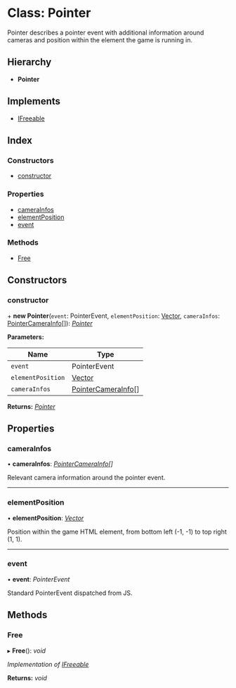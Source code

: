 
# Class: Pointer

Pointer describes a pointer event with additional information around cameras and position within
the element the game is running in.

## Hierarchy

* **Pointer**

## Implements

* [IFreeable](../interfaces/ifreeable.md)

## Index

### Constructors

* [constructor](pointer.md#constructor)

### Properties

* [cameraInfos](pointer.md#camerainfos)
* [elementPosition](pointer.md#elementposition)
* [event](pointer.md#event)

### Methods

* [Free](pointer.md#free)

## Constructors

###  constructor

\+ **new Pointer**(`event`: PointerEvent, `elementPosition`: [Vector](vector.md), `cameraInfos`: [PointerCameraInfo](pointercamerainfo.md)[]): *[Pointer](pointer.md)*

**Parameters:**

Name | Type |
------ | ------ |
`event` | PointerEvent |
`elementPosition` | [Vector](vector.md) |
`cameraInfos` | [PointerCameraInfo](pointercamerainfo.md)[] |

**Returns:** *[Pointer](pointer.md)*

## Properties

###  cameraInfos

• **cameraInfos**: *[PointerCameraInfo](pointercamerainfo.md)[]*

Relevant camera information around the pointer event.

___

###  elementPosition

• **elementPosition**: *[Vector](vector.md)*

Position within the game HTML element, from bottom left (-1, -1) to top right (1, 1).

___

###  event

• **event**: *PointerEvent*

Standard PointerEvent dispatched from JS.

## Methods

###  Free

▸ **Free**(): *void*

*Implementation of [IFreeable](../interfaces/ifreeable.md)*

**Returns:** *void*
